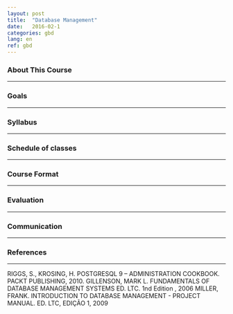 ```yaml
---
layout: post
title:  "Database Management"
date:   2016-02-1
categories: gbd
lang: en
ref: gbd
---
```


### About This Course
___

### Goals
___

### Syllabus
___

### Schedule of classes
___

### Course Format
___

### Evaluation
___

### Communication
___

### References
___
RIGGS, S., KROSING, H. POSTGRESQL 9 – ADMINISTRATION COOKBOOK. PACKT PUBLISHING, 2010.
GILLENSON, MARK L. FUNDAMENTALS OF DATABASE MANAGEMENT SYSTEMS ED. LTC. 1nd Edition , 2006
MILLER, FRANK. INTRODUCTION TO DATABASE MANAGEMENT - PROJECT MANUAL. ED. LTC, EDIÇÃO 1, 2009
